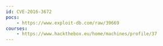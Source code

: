 ```yaml
---
id: CVE-2016-3672
pocs:
    - https://www.exploit-db.com/raw/39669
courses:
    - https://www.hackthebox.eu/home/machines/profile/37
---
```

